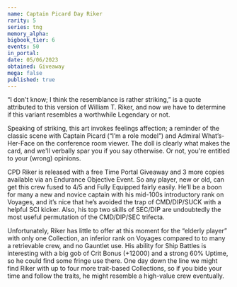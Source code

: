 ```yaml
---
name: Captain Picard Day Riker
rarity: 5
series: tng
memory_alpha:
bigbook_tier: 6
events: 50
in_portal:
date: 05/06/2023
obtained: Giveaway
mega: false
published: true
---
```


“I don't know; I think the resemblance is rather striking,” is a quote attributed to this version of William T. Riker, and now we have to determine if this variant resembles a worthwhile Legendary or not.

Speaking of striking, this art invokes feelings affection; a reminder of the classic scene with Captain Picard (“I’m a role model”) and Admiral What’s-Her-Face on the conference room viewer. The doll is clearly what makes the card, and we'll verbally spar you if you say otherwise. Or not, you're entitled to your (wrong) opinions.

CPD Riker is released with a free Time Portal Giveaway and 3 more copies available via an Endurance Objective Event. So any player, new or old, can get this crew fused to 4/5 and Fully Equipped fairly easily. He’ll be a boon for many a new and novice captain with his mid-100s introductory rank on Voyages, and it’s nice that he’s avoided the trap of CMD/DIP/SUCK with a helpful SCI kicker. Also, his top two skills of SEC/DIP are undoubtedly the most useful permutation of the CMD/DIP/SEC trifecta.

Unfortunately, Riker has little to offer at this moment for the “elderly player” with only one Collection, an inferior rank on Voyages compared to to many a retrievable crew, and no Gauntlet use. His ability for Ship Battles is interesting with a big gob of Crit Bonus (+12000) and a strong 60% Uptime, so he could find some fringe use there. One day down the line we might find Riker with up to four more trait-based Collections, so if you bide your time and follow the traits, he might resemble a high-value crew eventually.
